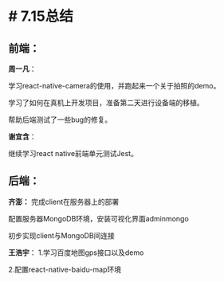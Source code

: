 # # 7.15总结

## 前端：
**周一凡**：

学习react-native-camera的使用，并跑起来一个关于拍照的demo。

学习了如何在真机上开发项目，准备第二天进行设备端的移植。

帮助后端测试了一些bug的修复。

**谢宜含**：

继续学习react native前端单元测试Jest。

## 后端：
**齐澎：**
完成client在服务器上的部署

配置服务器MongoDB环境，安装可视化界面adminmongo

初步实现client与MongoDB间连接

**王浩宇**：
1.学习百度地图gps接口以及demo

2.配置react-native-baidu-map环境
